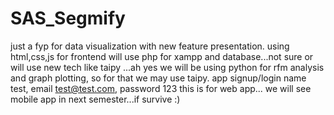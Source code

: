 # SAS_Segmify
just a fyp for data visualization with new feature presentation.
using html,css,js for frontend
will use php for xampp and database...not sure or will use new tech like taipy ...ah yes we will be using python for
rfm analysis and graph plotting, so for that we may use taipy.
app signup/login name test, email test@test.com, password 123
this is for web app...
we will see mobile app in next semester...if survive :)
